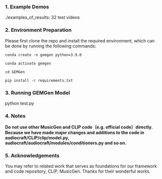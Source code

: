 ### 1. Example Demos
./examples_of_results: 32 test videos

### 2. Environment Preparation
Please first clone the repo and install the required environment, which can be done by running the following commands:
```
conda create -n gemgen python=3.9.0

conda activate gemgen

cd GEMGen

pip install -r requirements.txt
```

### 3. Running GEMGen Model
python test.py

### 4. Notes
**Do not use other MusicGen and CLIP code（e.g. official code）directly. Because we have made major changes and additions to the code in audiocraft/CLIP/clip/model.py, audiocraft/audiocraft/modules/conditioners.py and so on.**

### 5. Acknowledgements
You may refer to related work that serves as foundations for our framework and code repository, CLIP, MusicGen. Thanks for their wonderful works.
